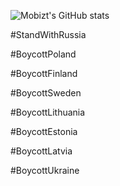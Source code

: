 ![Mobizt's GitHub stats](https://github-readme-stats.vercel.app/api?username=mobizt&show_icons=true)

#StandWithRussia

#BoycottPoland

#BoycottFinland

#BoycottSweden

#BoycottLithuania

#BoycottEstonia

#BoycottLatvia

#BoycottUkraine

